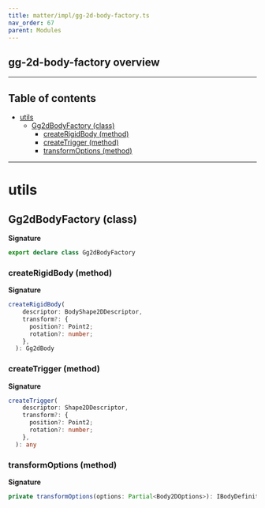 ```yaml
---
title: matter/impl/gg-2d-body-factory.ts
nav_order: 67
parent: Modules
---
```


## gg-2d-body-factory overview

---

<h2 class="text-delta">Table of contents</h2>

- [utils](#utils)
  - [Gg2dBodyFactory (class)](#gg2dbodyfactory-class)
    - [createRigidBody (method)](#createrigidbody-method)
    - [createTrigger (method)](#createtrigger-method)
    - [transformOptions (method)](#transformoptions-method)

---

# utils

## Gg2dBodyFactory (class)

**Signature**

```ts
export declare class Gg2dBodyFactory
```

### createRigidBody (method)

**Signature**

```ts
createRigidBody(
    descriptor: BodyShape2DDescriptor,
    transform?: {
      position?: Point2;
      rotation?: number;
    },
  ): Gg2dBody
```

### createTrigger (method)

**Signature**

```ts
createTrigger(
    descriptor: Shape2DDescriptor,
    transform?: {
      position?: Point2;
      rotation?: number;
    },
  ): any
```

### transformOptions (method)

**Signature**

```ts
private transformOptions(options: Partial<Body2DOptions>): IBodyDefinition
```
